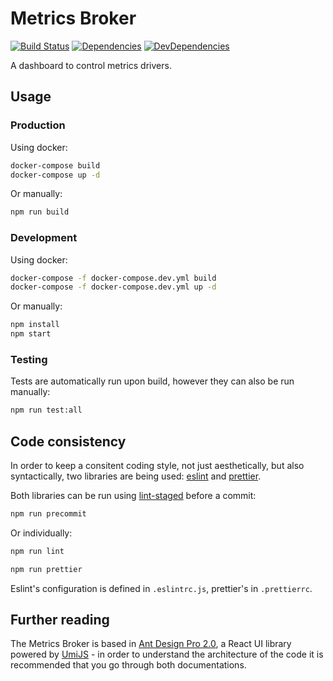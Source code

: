 # Metrics Broker
[![Build Status](https://travis-ci.org/hirmeos/metrics_broker.svg?branch=master)](https://travis-ci.org/hirmeos/metrics_broker) [![Dependencies](https://img.shields.io/david/hirmeos/metrics_broker.svg)](https://david-dm.org/hirmeos/metrics_broker) [![DevDependencies](https://img.shields.io/david/dev/hirmeos/metrics_broker.svg)](https://david-dm.org/hirmeos/metrics_broker?type=dev)

A dashboard to control metrics drivers.

## Usage
### Production
Using docker:
```bash
docker-compose build
docker-compose up -d
```

Or manually:
```bash
npm run build
```

### Development
Using docker:
```bash
docker-compose -f docker-compose.dev.yml build
docker-compose -f docker-compose.dev.yml up -d
```

Or manually:
```bash
npm install
npm start
```

### Testing
Tests are automatically run upon build, however they can also be run manually:
```bash
npm run test:all
```

## Code consistency
In order to keep a consitent coding style, not just aesthetically, but also syntactically, two libraries are being used: [eslint](https://eslint.org/) and [prettier](https://prettier.io/).

Both libraries can be run using [lint-staged](https://www.npmjs.com/package/lint-staged) before a commit:
```bash
npm run precommit
```
Or individually:
```bash
npm run lint
```
```bash
npm run prettier
```

Eslint's configuration is defined in `.eslintrc.js`, prettier's in `.prettierrc`.

## Further reading
The Metrics Broker is based in [Ant Design Pro 2.0](https://pro.ant.design/), a React UI library powered by [UmiJS](https://umijs.org/) - in order to understand the architecture of the code it is recommended that you go through both documentations.
